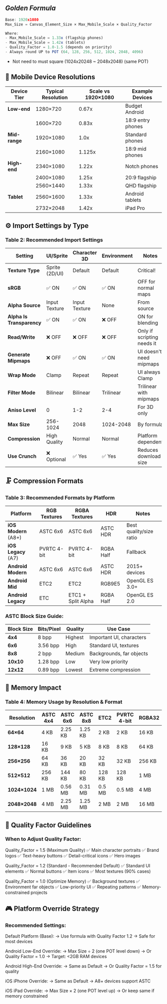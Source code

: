 ## *Golden Formula*
``` javascript
Base: 1920x1080
Max_Size = Canvas_Element_Size × Max_Mobile_Scale × Quality_Factor

Where:
- Max_Mobile_Scale = 1.33x (flagship phones)
- Max_Mobile_Scale = 1.42x (tablets)
- Quality_Factor = 1.0-1.5 (depends on priority)
- Always round UP to POT (64, 128, 256, 512, 1024, 2048, 4096)
```
- Not need to must square (1024x20248 ~ 2048x2048) (same POT)
  
## 📱 Mobile Device Resolutions

| Device Tier   | Typical Resolution | Scale vs 1920×1080 | Example Devices   |
| ------------- | ------------------ | ------------------ | ----------------- |
| **Low-end**   | 1280×720           | 0.67x              | Budget Android    |
|               | 1600×720           | 0.83x              | 18:9 entry phones |
| **Mid-range** | 1920×1080          | 1.0x               | Standard phones   |
|               | 2160×1080          | 1.125x             | 18:9 mid phones   |
| **High-end**  | 2340×1080          | 1.22x              | Notch phones      |
|               | 2400×1080          | 1.25x              | 20:9 flagship     |
|               | 2560×1440          | 1.33x              | QHD flagship      |
| **Tablet**    | 2560×1600          | 1.33x              | Android tablets   |
|               | 2732×2048          | 1.42x              | iPad Pro          |

## ⚙️ Import Settings by Type

### Table 2: Recommended Import Settings

|Setting|UI/Sprite|Character 3D|Environment|Notes|
|---|---|---|---|---|
|**Texture Type**|Sprite (2D/UI)|Default|Default|Critical!|
|**sRGB**|✅ ON|✅ ON|✅ ON|OFF for normal maps|
|**Alpha Source**|Input Texture|Input Texture|None|From source|
|**Alpha Is Transparency**|✅ ON|✅ ON|❌ OFF|ON for blending|
|**Read/Write**|❌ OFF|❌ OFF|❌ OFF|Only if scripting needs it|
|**Generate Mipmaps**|❌ OFF|✅ ON|✅ ON|UI doesn't need mipmaps|
|**Wrap Mode**|Clamp|Repeat|Repeat|UI always Clamp|
|**Filter Mode**|Bilinear|Bilinear|Trilinear|Trilinear with mipmaps|
|**Aniso Level**|0|1-2|2-4|For 3D only|
|**Max Size**|256-1024|2048|1024-2048|By formula|
|**Compression**|High Quality|Normal|Normal|Platform dependent|
|**Use Crunch**|❌ Optional|✅ Yes|✅ Yes|Reduces download size|

## 🗜️ Compression Formats

### Table 3: Recommended Formats by Platform

|Platform|RGB Textures|RGBA Textures|HDR|Notes|
|---|---|---|---|---|
|**iOS Modern** (A8+)|ASTC 6x6|ASTC 6x6|ASTC HDR|Best quality/size ratio|
|**iOS Legacy** (A7)|PVRTC 4-bit|PVRTC 4-bit|RGBA Half|Fallback|
|**Android Modern**|ASTC 6x6|ASTC 6x6|ASTC HDR|2015+ devices|
|**Android Mid**|ETC2|ETC2|RGB9E5|OpenGL ES 3.0+|
|**Android Legacy**|ETC|ETC1 + Split Alpha|RGBA Half|OpenGL ES 2.0|

### ASTC Block Size Guide:

|Block Size|Bits/Pixel|Quality|Use Case|
|---|---|---|---|
|**4x4**|8 bpp|Highest|Important UI, characters|
|**6x6**|3.56 bpp|High|Standard UI, textures|
|**8x8**|2 bpp|Medium|Backgrounds, far objects|
|**10x10**|1.28 bpp|Low|Very low priority|
|**12x12**|0.89 bpp|Lowest|Extreme compression|
## 💾 Memory Impact

### Table 4: Memory Usage by Resolution & Format

| Resolution    | ASTC 4x4 | ASTC 6x6 | ASTC 8x8 | ETC2   | PVRTC 4-bit | RGBA32 |
| ------------- | -------- | -------- | -------- | ------ | ----------- | ------ |
| **64×64**     | 4 KB     | 2.25 KB  | 1.25 KB  | 2 KB   | 2 KB        | 16 KB  |
| **128×128**   | 16 KB    | 9 KB     | 5 KB     | 8 KB   | 8 KB        | 64 KB  |
| **256×256**   | 64 KB    | 36 KB    | 20 KB    | 32 KB  | 32 KB       | 256 KB |
| **512×512**   | 256 KB   | 144 KB   | 80 KB    | 128 KB | 128 KB      | 1 MB   |
| **1024×1024** | 1 MB     | 0.56 MB  | 0.31 MB  | 0.5 MB | 0.5 MB      | 4 MB   |
| **2048×2048** | 4 MB     | 2.25 MB  | 1.25 MB  | 2 MB   | 2 MB        | 16 MB  |

## 🎯 Quality Factor Guidelines

### When to Adjust Quality Factor:

Quality_Factor = 1.5 (Maximum Quality)
✅ Main character portraits
✅ Brand logos
✅ Text-heavy buttons
✅ Detail-critical icons
✅ Hero images

Quality_Factor = 1.2 (Standard - Recommended Default)
✅ Standard UI elements
✅ Normal buttons
✅ Item icons
✅ Most textures (90% cases)

Quality_Factor = 1.0 (Optimize Memory)
✅ Background textures
✅ Environment far objects
✅ Low-priority UI
✅ Repeating patterns
✅ Memory-constrained projects

## 🎮 Platform Override Strategy

### Recommended Settings:
Default Platform (Base):
→ Use formula with Quality Factor 1.2
→ Safe for most devices

Android Low-End Override:
→ Max Size ÷ 2 (one POT level down)
→ Or Quality Factor = 1.0
→ Target: <2GB RAM devices

Android High-End Override:
→ Same as Default
→ Or Quality Factor = 1.5 for quality

iOS iPhone Override:
→ Same as Default
→ A8+ devices support ASTC

iOS iPad Override:
→ Max Size × 2 (one POT level up)
→ Or keep same if memory constrained